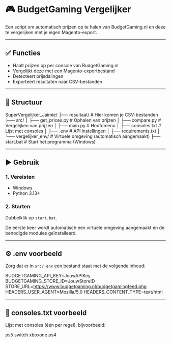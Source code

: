 # 🎮 BudgetGaming Vergelijker

Een script om automatisch prijzen op te halen van BudgetGaming.nl en deze te vergelijken met je eigen Magento-export.

---

## ✅ Functies

* Haalt prijzen op per console van BudgetGaming.nl
* Vergelijkt deze met een Magento-exportbestand
* Detecteert prijsdalingen
* Exporteert resultaten naar CSV-bestanden

---

## 📁 Structuur

SuperVergelijker_Jaimie/
├── resultaat/             # Hier komen je CSV-bestanden
├── src/
│   ├── get_prices.py      # Ophalen van prijzen
│   ├── compare.py         # Vergelijken van prijzen
│   ├── main.py            # Hoofdmenu
│   ├── consoles.txt       # Lijst met consoles
│   ├── .env               # API instellingen
│   ├── requirements.txt
│   └── vergelijker_env/   # Virtuele omgeving (automatisch aangemaakt)
├── start.bat              # Start het programma (Windows)


---

## ▶️ Gebruik

### 1. Vereisten

* Windows
* Python 3.13+

### 2. Starten

Dubbelklik op `start.bat`.

De eerste keer wordt automatisch een virtuele omgeving aangemaakt en de benodigde modules geïnstalleerd.

---

## ⚙️ .env voorbeeld

Zorg dat er in `src/.env` een bestand staat met de volgende inhoud:

BUDGETGAMING_API_KEY=JouwAPIKey
BUDGETGAMING_STORE_ID=JouwStoreID
STORE_URL=https://www.budgetgaming.nl/budgetgamingfeed.php
HEADERS_USER_AGENT=Mozilla/5.0
HEADERS_CONTENT_TYPE=text/html


---

## 📌 consoles.txt voorbeeld

Lijst met consoles (één per regel), bijvoorbeeld:

ps5
switch
xboxone
ps4